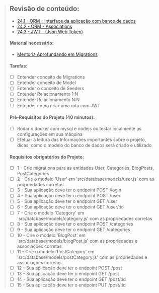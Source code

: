 > ## Revisão de conteúdo:
>
> - [24.1 - ORM - Interface da aplicação com banco de dados](https://app.betrybe.com/course/back-end/nodejs-orm-autenticacao/orm-interface-da-aplicacao-com-o-banco-de-dados/d0fc385e-b0ce-4b3d-8246-779d5dc13682/o-que-vamos-aprender/4306b29e-0ea6-43c3-834c-5d38e51b5239?use_case=side_bar)
> - [24.2 - ORM - Associations](https://app.betrybe.com/course/back-end/nodejs-orm-autenticacao/orm-associations/043e2e8a-c28e-4b95-a949-b7c43221ca8d/o-que-vamos-aprender/aa34d43e-d2ab-4963-9983-aee902c3b66f?use_case=side_bar)
> - [24.3 - JWT - (Json Web Token)](https://app.betrybe.com/course/back-end/nodejs-orm-autenticacao/jwt-json-web-token/acf1c24f-d531-4cf0-be9b-2384e37799d7/o-que-vamos-aprender/3d213fe7-30ef-46e3-8d5a-21bc63a49447?use_case=side_bar)
>
> #### Material necessário:
>
> - [Mentoria Aprofundando em Migrations](https://app.betrybe.com/course/live-lectures/sd-cohort-20-a#mentoria-aprofundando-em-migrations)
>
> #### Tarefas:
>
> - [ ] Entender conceito de Migrations
> - [ ] Entender conceito de Model
> - [ ] Entender o conceito de Seeders
> - [ ] Entender Relacionamento 1:N
> - [ ] Entender Relacionamento N:N
> - [ ] Entender como criar uma rota com JWT
>
> #### Pré-Requisitos do Projeto (40 minutos):
>
> - [ ] Rodar o docker com mysql e nodejs ou testar localmente as configurações em sua máquina
> - [ ] Efetuar a leitura das Informações importantes sobre o projeto, dicas, como o modelo do banco de dados será criado e utilizado
>
> #### Requisitos obrigatórios do Projeto:
>
> - [ ] 1 - Crie migrations para as entidades User, Categories, BlogPosts, PostCategories
> - [ ] 2 - Crie o modelo 'User' em 'src/database/models/user.js' com as propriedades corretas
> - [ ] 3 - Sua aplicação deve ter o endpoint POST /login
> - [ ] 4 - Sua aplicação deve ter o endpoint POST /user
> - [ ] 5 - Sua aplicação deve ter o endpoint GET /user
> - [ ] 6 - Sua aplicação deve ter o endpoint GET /user/:id
> - [ ] 7 - Crie o modelo 'Category' em 'src/database/models/category.js' com as propriedades corretas
> - [ ] 8 - Sua aplicação deve ter o endpoint POST /categories
> - [ ] 9 - Sua aplicação deve ter o endpoint GET /categories
> - [ ] 10 - Crie o modelo 'BlogPost' em 'src/database/models/blogPost.js' com as propriedades e associações corretas
> - [ ] 11 - Crie o modelo 'PostCategory' em 'src/database/models/postCategory.js' com as propriedades e associações corretas
> - [ ] 12 - Sua aplicação deve ter o endpoint POST /post
> - [ ] 13 - Sua aplicação deve ter o endpoint GET /post
> - [ ] 14 - Sua aplicação deve ter o endpoint GET /post/:id
> - [ ] 15 - Sua aplicação deve ter o endpoint PUT /post/:id
